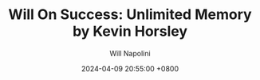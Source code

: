 ---
title: "Will On Success: Unlimited Memory by Kevin Horsley"
author: Will Napolini
date: 2024-04-09 20:55:00 +0800
categories: [Mindset, Book-summaries]
tags:
  [
    unlimited-memory,
    kevin-horsley,
    memory-techniques,
    brain-power,
    learning-speed,
    cognitive-enhancement,
    mental-performance,
    mnemonics,
    memory-training,
    brain-health,
    improve-memory,
    memory-improvement,
    mental-strength,
    brain-exercises,
    neuroplasticity,
    boost-brainpower,
    memory-skills,
    unlimited-memory-summary,
    memory-retention,
    brain-fitness,
    mental-agility
  ]
image: https://pbs.twimg.com/media/GO2I5rAXkAAa3_L?format=jpg&name=large
alt: "Will On Success: Unlimited Memory by Kevin Horsley"
fallback:
  -
  # Replace with the URL of your backup image
  -
  # Replace with the URL of your backup image
---